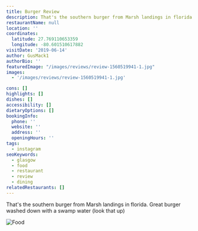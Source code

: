 ```yaml
---
title: Burger Review
description: That's the southern burger from Marsh landings in florida. Great burger washed down with a swamp water (look that up)
restaurantName: null
location: ''
coordinates:
  latitude: 27.769110653359
  longitude: -80.601510617882
visitDate: '2019-06-14'
author: GusMack1
authorBio: ''
featuredImage: "/images/reviews/review-1560519941-1.jpg"
images:
  - '/images/reviews/review-1560519941-1.jpg'

cons: []
highlights: []
dishes: []
accessibility: []
dietaryOptions: []
bookingInfo:
  phone: ''
  website: ''
  address: ''
  openingHours: ''
tags:
  - instagram
seoKeywords:
  - glasgow
  - food
  - restaurant
  - review
  - dining
relatedRestaurants: []
---
```


That's the southern burger from Marsh landings in florida. Great burger washed down with a swamp water (look that up)

![Food](/images/reviews/review-1560519941-1.jpg)

